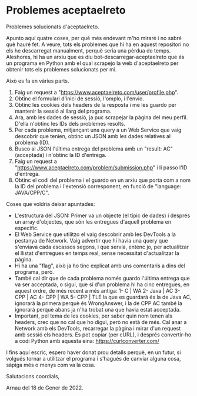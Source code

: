 # Problemes aceptaelreto

Problemes solucionats d'aceptaelreto.

Apunto aquí quatre coses, per què més endevant m'ho miraré i no sabré què hauré fet.
A veure, tots els problemes que hi ha en aquest repositori no els he descarregat manualment, perquè seria una pèrdua de temps.
Aleshores, hi ha un arxiu que es diu bot-descarregar-aceptaelreto que és un programa en Python amb el qual scrapejo la web d'aceptaelreto per obtenir
tots els problemes solucionats per mi.

Això es fa en vàries parts.
1. Faig un request a "https://www.aceptaelreto.com/user/profile.php".
2. Obtinc el formulari d'inici de sessió, l'omplo, i l'envio.
3. Obtinc les cookies dels headers de la resposta i me les guardo per mantenir la sessió al llarg del programa.
4. Ara, amb les dades de sessió, ja puc scrapejar la pàgina del meu perfil. D'ella n'obtinc les IDs dels problemes resolts.
5. Per cada problema, mitjançant una query a un Web Service que vaig descobrir que tenien, obtinc un JSON amb les dades relatives al problema (ID).
6. Busco al JSON l'última entrega del problema amb un "result: AC" (acceptada) i n'obtinc la ID d'entrega.
7. Faig un request a "https://www.aceptaelreto.com/problem/submission.php" i li passo l'ID d'entrega.
8. Obtinc el codi del problema i el guardo en un arxiu que porta com a nom la ID del problema i l'extensió corresponent, en funció de "language: JAVA/CPP/C". 

Coses que voldria deixar apuntades:

- L'estructura del JSON: Primer va un objecte (el típic de dades) i després un array d'objectes, que són les entregues d'aquell problema en específic.
- El Web Service que utilitzo el vaig descobrir amb les DevTools a la pestanya de Network. Vaig advertir que hi havia una query que s'enviava cada escassos segons,
i que servia, entenc jo, per actualitzar el llistat d'entregues en temps real, sense necessitat d'actualitzar la pàgina.
- Hi ha una "flag", això ja ho tinc explicat amb uns comentaris a dins del programa, però.
- També cal dir que de cada problema només guardo l'última entrega que va ser acceptada, o sigui, que si d'un problema hi ha cinc entregues, en aquest ordre,
de més recent a més antiga:
    1- C    | WA
    2- Java | AC
    3- CPP  | AC
    4- CPP  | WA
    5- CPP  | TLE
la que es guardarà és la de Java AC, ignorarà la primera perquè és WrongAnswer, i la de CPP AC també la ignorarà perquè abans ja n'ha trobat una que havia estat acceptada.
- Important, pel tema de les cookies, per saber quin nom tenen als headers, crec que no cal que ho digui, però no està de més. Cal anar a Network amb els DevTools,
recarregar la pàgina i mirar d'un request amb sessió els headers. Es pot copiar (per cURL), i després convertir-ho a codi Python
amb aquesta eina: https://curlconverter.com/ 

I fins aquí escric, espero haver donat prou detalls perquè, en un futur, si volgués tornar a utilitzar el programa i s'hagués de canviar alguna cosa, sàpiga
més o menys com va la cosa.

Salutacions coordials,

Arnau del 18 de Gener de 2022.
